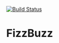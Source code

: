 [![Build Status](https://travis-ci.org/treicko/MyFizzBuzz.png)](https://travis-ci.org/treicko/MyFizzBuzz)

FizzBuzz
========
